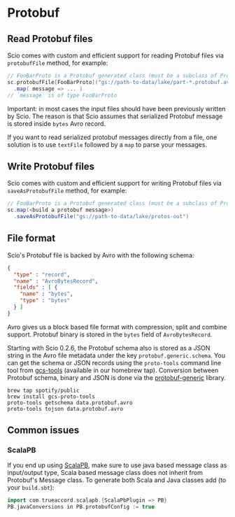 # Protobuf

## Read Protobuf files

Scio comes with custom and efficient support for reading Protobuf files via `protobufFile` method, for example:

```scala
// FooBarProto is a Protobuf generated class (must be a subclass of Protobuf's `Message`)
sc.protobufFile[FooBarProto]("gs://path-to-data/lake/part-*.protobuf.avro")
  .map( message => ... )
// `message` is of type FooBarProto
``` 

Important: in most cases the input files should have been previously written by Scio. The reason is that Scio assumes that serialized Protobuf message is stored inside `bytes` Avro record.

If you want to read serialized protobuf messages directly from a file, one solution is to use `textFile` followed by a `map` to parse your messages.

## Write Protobuf files

Scio comes with custom and efficient support for writing Protobuf files via `saveAsProtobufFile` method, for example:

```scala
// FooBarProto is a Protobuf generated class (must be a subclass of Protobuf's `Message`)
sc.map(<build a protobuf message>)
  .saveAsProtobufFile("gs://path-to-data/lake/protos-out")
```

## File format

Scio's Protobuf file is backed by Avro with the following schema:

```json
{
  "type" : "record",
  "name" : "AvroBytesRecord",
  "fields" : [ {
    "name" : "bytes",
    "type" : "bytes"
  } ]
}
```

Avro gives us a block based file format with compression, split and combine support. Protobuf binary is stored in the `bytes` field of `AvroBytesRecord`.

Starting with Scio 0.2.6, the Protobuf schema also is stored as a JSON string in the Avro file metadata under the key `protobuf.generic.schema`. You can get the schema or JSON records using the `proto-tools` command line tool from [gcs-tools](https://github.com/spotify/gcs-tools) (available in our homebrew tap). Conversion between Protobuf schema, binary and JSON is done via the [protobuf-generic](https://github.com/nevillelyh/protobuf-generic) library.

```
brew tap spotify/public
brew install gcs-proto-tools
proto-tools getschema data.protobuf.avro
proto-tools tojson data.protobuf.avro
```

## Common issues

### ScalaPB

If you end up using [ScalaPB](https://github.com/trueaccord/ScalaPB), make sure to use java based message class as input/output type, Scala based message class does not inherit from Protobuf's Message class. To generate both Scala and Java classes add (to your `build.sbt`):

```scala
import com.trueaccord.scalapb.{ScalaPbPlugin => PB}
PB.javaConversions in PB.protobufConfig := true
```
